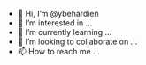- 👋 Hi, I’m @ybehardien
- 👀 I’m interested in ...
- 🌱 I’m currently learning ...
- 💞️ I’m looking to collaborate on ...
- 📫 How to reach me ...

<!---
ybehardien/ybehardien is a ✨ special ✨ repository because its `README.md` (this file) appears on your GitHub profile.
You can click the Preview link to take a look at your changes.
--->
